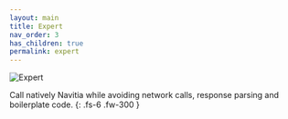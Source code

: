 ```yaml
---
layout: main
title: Expert
nav_order: 3
has_children: true
permalink: expert
---
```


<img class="img-title" src="/navitia_sdk_docs/assets/img/expert.svg" alt="Expert">

Call natively Navitia while avoiding network calls, response parsing and boilerplate code.
{: .fs-6 .fw-300 }


